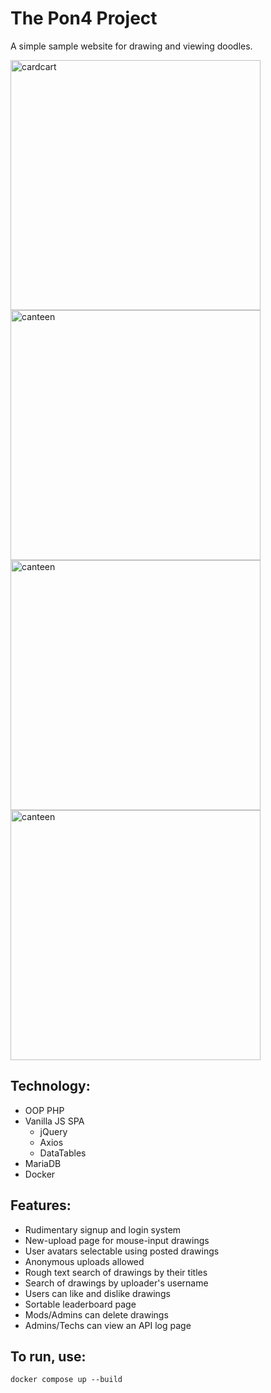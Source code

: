 # The Pon4 Project

A simple sample website for drawing and viewing doodles.

<img src="https://github.com/user-attachments/assets/36bf3238-1237-4c77-813a-5634c0455bdd" alt="cardcart" width="400"/>
<img src="https://github.com/user-attachments/assets/46217a65-b01c-4847-814d-4c8f8e1c8a99" alt="canteen" width="400"/>
<img src="https://github.com/user-attachments/assets/44e54990-f7fe-4625-96bb-342c8efd6fec" alt="canteen" width="400"/>
<img src="https://github.com/user-attachments/assets/93aef1c7-5621-4dd8-9cf0-a671fa466084" alt="canteen" width="400"/>

## Technology:
- OOP PHP
- Vanilla JS SPA
  - jQuery
  - Axios
  - DataTables
- MariaDB
- Docker

## Features:
- Rudimentary signup and login system
- New-upload page for mouse-input drawings
- User avatars selectable using posted drawings
- Anonymous uploads allowed
- Rough text search of drawings by their titles
- Search of drawings by uploader's username
- Users can like and dislike drawings
- Sortable leaderboard page
- Mods/Admins can delete drawings
- Admins/Techs can view an API log page

## To run, use:
```
docker compose up --build
```
